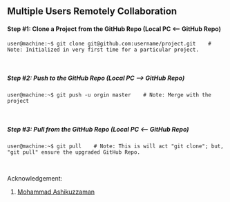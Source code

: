 ## Multiple Users Remotely Collaboration

#### Step #1: Clone a Project from the GitHub Repo (Local PC <-- GitHub Repo)
```console
user@machine:~$ git clone git@github.com:username/project.git    # Note: Initialized in very first time for a particular project. 
```

&nbsp;
&nbsp;


##### Step #2: Push to the GitHub Repo (Local PC --> GitHub Repo)
```console
user@machine:~$ git push -u orgin master    # Note: Merge with the project
```

&nbsp;
&nbsp;

##### Step #3: Pull from the GitHub Repo (Local PC <-- GitHub Repo)
```console
user@machine:~$ git pull    # Note: This is will act "git clone"; but, "git pull" ensure the upgraded GitHub Repo.
```
&nbsp;
&nbsp;
&nbsp;

Acknowledgement:
1. [Mohammad Ashikuzzaman](https://github.com/ashikuzzaman-ar/)
